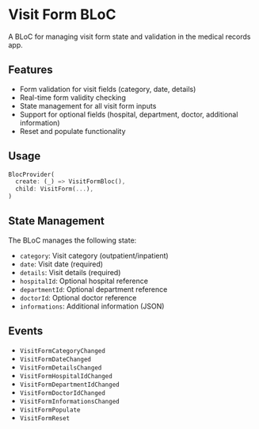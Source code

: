 # Visit Form BLoC

A BLoC for managing visit form state and validation in the medical records app.

## Features

- Form validation for visit fields (category, date, details)
- Real-time form validity checking
- State management for all visit form inputs
- Support for optional fields (hospital, department, doctor, additional information)
- Reset and populate functionality

## Usage

```dart
BlocProvider(
  create: (_) => VisitFormBloc(),
  child: VisitForm(...),
)
```

## State Management

The BLoC manages the following state:

- `category`: Visit category (outpatient/inpatient)
- `date`: Visit date (required)
- `details`: Visit details (required)
- `hospitalId`: Optional hospital reference
- `departmentId`: Optional department reference
- `doctorId`: Optional doctor reference
- `informations`: Additional information (JSON)

## Events

- `VisitFormCategoryChanged`
- `VisitFormDateChanged`
- `VisitFormDetailsChanged`
- `VisitFormHospitalIdChanged`
- `VisitFormDepartmentIdChanged`
- `VisitFormDoctorIdChanged`
- `VisitFormInformationsChanged`
- `VisitFormPopulate`
- `VisitFormReset`